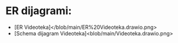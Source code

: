 # ER dijagrami:
- [ER Videoteka]</blob/main/ER%20Videoteka.drawio.png>
- [Schema dijagram Videoteka]<blob/main/Videoteka.drawio.png>

  
